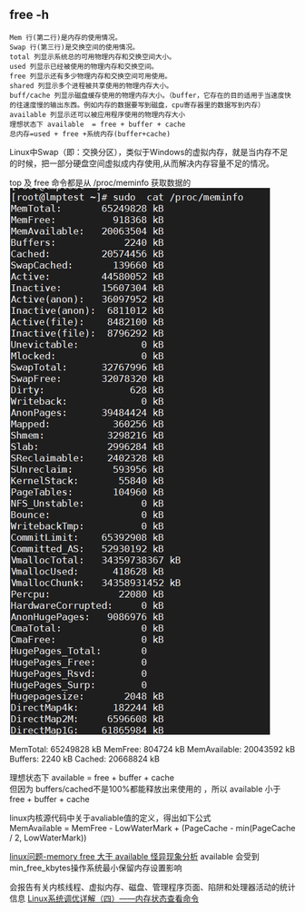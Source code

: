 ## free -h
```
Mem 行(第二行)是内存的使用情况。
Swap 行(第三行)是交换空间的使用情况。
total 列显示系统总的可用物理内存和交换空间大小。
used 列显示已经被使用的物理内存和交换空间。
free 列显示还有多少物理内存和交换空间可用使用。
shared 列显示多个进程被共享使用的物理内存大小。
buff/cache 列显示磁盘缓存使用的物理内存大小。（buffer，它存在的目的适用于当速度快的往速度慢的输出东西。例如内存的数据要写到磁盘，cpu寄存器里的数据写到内存）
available 列显示还可以被应用程序使用的物理内存大小
理想状态下 available  = free + buffer + cache
总内存=used + free +系统内存(buffer+cache)
```

Linux中Swap（即：交换分区），类似于Windows的虚拟内存，就是当内存不足的时候，把一部分硬盘空间虚拟成内存使用,从而解决内存容量不足的情况。    

top 及 free 命令都是从 /proc/meminfo 获取数据的  
![img_8.png](img_8.png)

MemTotal:       65249828 kB
MemFree:          804724 kB
MemAvailable:   20043592 kB
Buffers:            2240 kB
Cached:         20668824 kB


理想状态下 available  = free + buffer + cache  
但因为  buffers/cached不是100%都能释放出来使用的 ，所以 available 小于 free + buffer + cache  

linux内核源代码中关于avaliable值的定义，得出如下公式  
MemAvailable = MemFree - LowWaterMark + (PageCache - min(PageCache / 2, LowWaterMark))  


[linux问题-memory free 大于 available 怪异现象分析](https://blog.csdn.net/ygq13572549874/article/details/128798578)
available 会受到 min_free_kbytes操作系统最小保留内存设置影响

会报告有关内核线程、虚拟内存、磁盘、管理程序页面、陷阱和处理器活动的统计信息
[Linux系统调优详解（四）——内存状态查看命令](https://blog.csdn.net/weixin_40228200/article/details/125351690)
